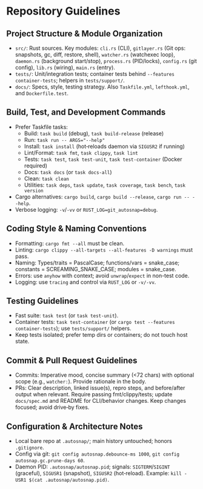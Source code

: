 # Repository Guidelines

## Project Structure & Module Organization
- `src/`: Rust sources. Key modules: `cli.rs` (CLI), `gitlayer.rs` (Git ops: snapshots, gc, diff, restore, shell), `watcher.rs` (watchexec loop), `daemon.rs` (background start/stop), `process.rs` (PID/locks), `config.rs` (git config), `lib.rs` (wiring), `main.rs` (entry).
- `tests/`: Unit/integration tests; container tests behind `--features container-tests`; helpers in `tests/support/`.
- `docs/`: Specs, style, testing strategy. Also `Taskfile.yml`, `lefthook.yml`, and `Dockerfile.test`.

## Build, Test, and Development Commands
- Prefer Taskfile tasks:
  - Build: `task build` (debug), `task build-release` (release)
  - Run: `task run -- ARGS="--help"`
  - Install: `task install` (hot‑reloads daemon via `SIGUSR2` if running)
  - Lint/Format: `task fmt`, `task clippy`, `task lint`
  - Tests: `task test`, `task test-unit`, `task test-container` (Docker required)
  - Docs: `task docs` (or `task docs-all`)
  - Clean: `task clean`
  - Utilities: `task deps`, `task update`, `task coverage`, `task bench`, `task version`
- Cargo alternatives: `cargo build`, `cargo build --release`, `cargo run -- --help`.
- Verbose logging: `-v`/`-vv` or `RUST_LOG=git_autosnap=debug`.

## Coding Style & Naming Conventions
- Formatting: `cargo fmt --all` must be clean.
- Linting: `cargo clippy --all-targets --all-features -D warnings` must pass.
- Naming: Types/traits = PascalCase; functions/vars = snake_case; constants = SCREAMING_SNAKE_CASE; modules = snake_case.
- Errors: use `anyhow` with context; avoid `unwrap`/`expect` in non-test code.
- Logging: use `tracing` and control via `RUST_LOG` or `-v/-vv`.

## Testing Guidelines
- Fast suite: `task test` (or `task test-unit`).
- Container tests: `task test-container` (or `cargo test --features container-tests`); use `tests/support/` helpers.
- Keep tests isolated; prefer temp dirs or containers; do not touch host state.

## Commit & Pull Request Guidelines
- Commits: Imperative mood, concise summary (<72 chars) with optional scope (e.g., `watcher:`). Provide rationale in the body.
- PRs: Clear description, linked issue(s), repro steps, and before/after output when relevant. Require passing fmt/clippy/tests; update `docs/spec.md` and README for CLI/behavior changes. Keep changes focused; avoid drive‑by fixes.

## Configuration & Architecture Notes
- Local bare repo at `.autosnap/`; main history untouched; honors `.gitignore`.
- Config via git: `git config autosnap.debounce-ms 1000`, `git config autosnap.gc.prune-days 60`.
- Daemon PID: `.autosnap/autosnap.pid`; signals: `SIGTERM`/`SIGINT` (graceful), `SIGUSR1` (snapshot), `SIGUSR2` (hot‑reload). Example: `kill -USR1 $(cat .autosnap/autosnap.pid)`.
